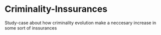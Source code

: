 # Criminality-Inssurances
Study-case about how criminality evolution make a neccesary increase in some sort of inssurances
